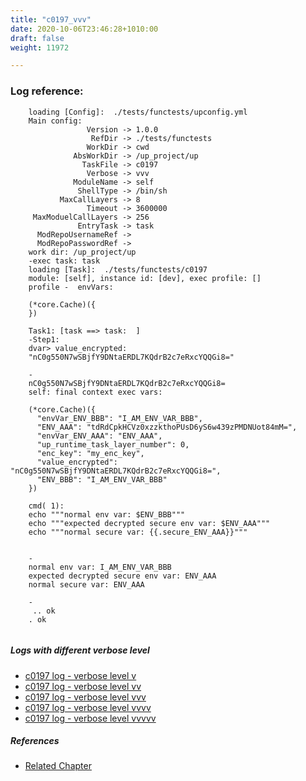 ```yaml
---
title: "c0197_vvv"
date: 2020-10-06T23:46:28+1010:00
draft: false
weight: 11972

---
```


### Log reference: <no value>

```
    loading [Config]:  ./tests/functests/upconfig.yml
    Main config:
                 Version -> 1.0.0
                  RefDir -> ./tests/functests
                 WorkDir -> cwd
              AbsWorkDir -> /up_project/up
                TaskFile -> c0197
                 Verbose -> vvv
              ModuleName -> self
               ShellType -> /bin/sh
           MaxCallLayers -> 8
                 Timeout -> 3600000
     MaxModuelCallLayers -> 256
               EntryTask -> task
      ModRepoUsernameRef -> 
      ModRepoPasswordRef -> 
    work dir: /up_project/up
    -exec task: task
    loading [Task]:  ./tests/functests/c0197
    module: [self], instance id: [dev], exec profile: []
    profile -  envVars:
    
    (*core.Cache)({
    })
    
    Task1: [task ==> task:  ]
    -Step1:
    dvar> value_encrypted:
    "nC0g550N7wSBjfY9DNtaERDL7KQdrB2c7eRxcYQQGi8="
    
    -
    nC0g550N7wSBjfY9DNtaERDL7KQdrB2c7eRxcYQQGi8=
    self: final context exec vars:
    
    (*core.Cache)({
      "envVar_ENV_BBB": "I_AM_ENV_VAR_BBB",
      "ENV_AAA": "tdRdCpkHCVz0xzzkthoPUsD6yS6w439zPMDNUot84mM=",
      "envVar_ENV_AAA": "ENV_AAA",
      "up_runtime_task_layer_number": 0,
      "enc_key": "my_enc_key",
      "value_encrypted": "nC0g550N7wSBjfY9DNtaERDL7KQdrB2c7eRxcYQQGi8=",
      "ENV_BBB": "I_AM_ENV_VAR_BBB"
    })
    
    cmd( 1):
    echo """normal env var: $ENV_BBB"""
    echo """expected decrypted secure env var: $ENV_AAA"""
    echo """normal secure var: {{.secure_ENV_AAA}}"""
    
    
    -
    normal env var: I_AM_ENV_VAR_BBB
    expected decrypted secure env var: ENV_AAA
    normal secure var: ENV_AAA
    
    -
     .. ok
    . ok
    
```

##### Logs with different verbose level
* [c0197 log - verbose level v](../../logs/c0197_v)
* [c0197 log - verbose level vv](../../logs/c0197_vv)
* [c0197 log - verbose level vvv](../../logs/c0197_vvv)
* [c0197 log - verbose level vvvv](../../logs/c0197_vvvv)
* [c0197 log - verbose level vvvvv](../../logs/c0197_vvvvv)

##### References
* [Related Chapter](../../security/c0197)
